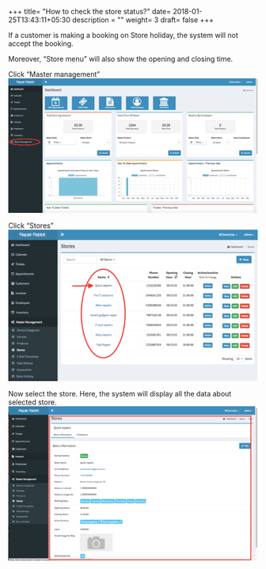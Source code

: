 +++
title= "How to check the store status?"
date= 2018-01-25T13:43:11+05:30
description = ""
weight= 3
draft= false
+++




If a customer is making a booking on Store holiday, the system will not accept the booking.

Moreover, “Store menu” will also show the opening and closing time.

Click “Master management” 
![How to check the store status?](/images/faq's/how_to_check_the_store_status/go_to_master_management.png/)

Click “Stores”
![How to check the store status?](/images/faq's/how_to_check_the_store_status/select_store_from_the_list.png)

Now select the store. Here, the system will display all the data about selected store.
![How to check the store status?](/images/faq's/how_to_check_the_store_status/here_system_will_show_the_details.png)
